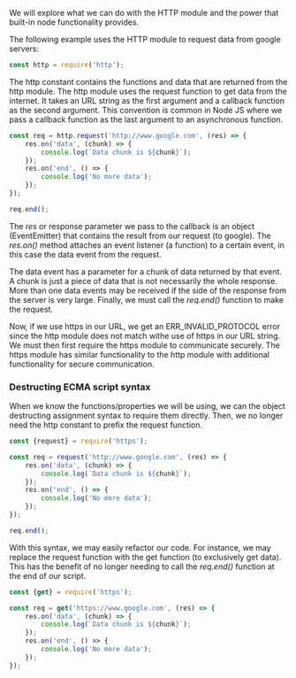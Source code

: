 
We will explore what we can do with the HTTP module and the power that built-in node functionality provides. 

The following example uses the HTTP module to request data from google servers:

```js 
const http = require('http');
```

The http constant contains the functions and data that are returned from the http module.  The http module uses the request function to get data from the internet. It takes an URL string as the first argument and a callback function as the second argument. This convention is common in Node JS where we pass a callback function as the last argument to an asynchronous function.

```js
const req = http.request('http://www.google.com', (res) => {
	res.on('data', (chunk) => {
		console.log(`Data chunk is ${chunk}`);
	});
	res.on('end', () => {
		console.log('No more data');
	});
});

req.end();
```

The *res* or response parameter we pass to the callback is an object (EventEmitter) that contains the result from our request (to google). The *res.on()* method attaches an event listener (a function) to a certain event, in this case the data event from the request.  

The data event has a parameter for a chunk of data returned by that event. A chunk is just a piece of data that is not necessarily the whole response. More than one data events may be received if the side of the response from the server is very large. Finally, we must call the *req.end()* function to make the request. 

Now, if we use https in our URL, we get an ERR_INVALID_PROTOCOL error since the http module does not match withe use of https in our URL string. We must then first require the https module to communicate securely. The https module has similar functionality to the http module with additional functionality for secure communication.  

### Destructing ECMA script syntax

When we know the functions/properties we will be using, we can the object destructing assignment syntax to require them directly. Then, we no longer need the http constant to prefix the request function. 

```js
const {request} = require('https');

const req = request('http://www.google.com', (res) => {
	res.on('data', (chunk) => {
		console.log(`Data chunk is ${chunk}`);
	});
	res.on('end', () => {
		console.log('No more data');
	});
});

req.end();
```

With this syntax, we may easily refactor our code. For instance, we may replace the request function with the get function (to exclusively get data). This has the benefit of no longer needing to call the *req.end()* function at the end of our script.

```js
const {get} = require('https');

const req = get('https://www.google.com', (res) => {
	res.on('data', (chunk) => {
		console.log(`Data chunk is ${chunk}`);
	});
	res.on('end', () => {
		console.log('No more data');
	});
});
```

